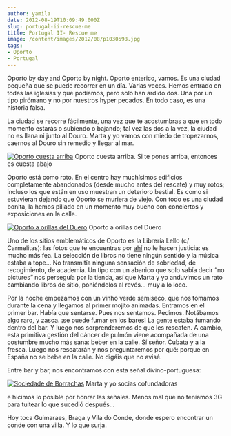 ```yaml
---
author: yamila
date: 2012-08-19T10:09:49.000Z
slug: portugal-ii-rescue-me
title: Portugal II- Rescue me
image: /content/images/2012/08/p1030598.jpg
tags:
- Oporto
- Portugal
---
```



Oporto by day and Oporto by night. Oporto enterico, vamos. Es una ciudad pequeña que se puede recorrer en un día. Varias veces. Hemos entrado en todas las iglesias y que podíamos, pero solo han ardido dos. Una por un tipo pirómano y no por nuestros hyper pecados. En todo caso, es una historia falsa.

La ciudad se recorre fácilmente, una vez que te acostumbras a que en todo momento estarás o subiendo o bajando; tal vez las dos a la vez, la ciudad no es llana ni junto al Douro. Marta y yo vamos con miedo de tropezarnos, caernos al Douro sin remedio y llegar al mar.

[![](/content/images/2012/08/p1030598.jpg "Oporto cuesta arriba")](/content/images/2012/08/p1030598.jpg#full)
Oporto cuesta arriba. Si te pones arriba, entonces es cuesta abajo

Oporto está como roto. En el centro hay muchísimos edificios completamente abandonados (desde mucho antes del rescate) y muy rotos; incluso los que están en uso muestran un deterioro bestial. Es como si estuvieran dejando que Oporto se muriera de viejo. Con todo es una ciudad bonita, la hemos pillado en un momento muy bueno con conciertos y exposiciones en la calle.

[![](/content/images/2012/08/p1030570.jpg "Oporto a orillas del Duero")](/content/images/2012/08/p1030570.jpg#small)
Oporto a orillas del Duero

Uno de los sitios emblemáticos de Oporto es la Librería Lello (c/ Carmelitas): las fotos que te encuentras por [ahí](http:/images.google.com/search?num=10&hl=en&site=&tbm=isch&source=hp&biw=1366&bih=679&q=livraria+lello&oq=livraria&gs_l=img.3.0.0l7j0i24l3.1101.2333.0.3621.8.7.0.1.1.0.143.738.2j5.7.0...0.0...1ac.T5w0K_PKGhw) no le hacen justicia: es mucho más fea. La selección de libros no tiene ningún sentido y la música estaba a tope… No transmitía ninguna sensación de sobriedad, de recogimiento, de academia. Un tipo con un abanico que solo sabía decir “no pictures” nos perseguía por la tienda, así que Marta y yo anduvimos un rato cambiando libros de sitio, poniéndolos al revés… muy a lo loco.

Por la noche empezamos con un vinho verde semiseco, que nos tomamos durante la cena y llegamos al primer mojito animadas. Entramos en el primer bar. Había que sentarse. Pues nos sentamos. Pedimos. Notábamos algo raro, y zasca. ¡se puede fumar en los bares! La gente estaba fumando dentro del bar. Y luego nos sorprenderemos de que les rescaten. A cambio, esta primitiva gestión del cáncer de pulmón viene acompañada de una costumbre mucho más sana: beber en la calle. Sí señor. Cubata y a la fresca. Luego nos rescatarán y nos preguntaremos por qué: porque en España no se bebe en la calle. No digáis que no avisé.

Entre bar y bar, nos encontramos con esta señal divino-portuguesa:

[![](/content/images/2012/08/p1030605.jpg "Sociedade de Borrachas")](/content/images/2012/08/p1030605.jpg#full)
Marta y yo socias cofundadoras

e hicimos lo posible por honrar las señales. Menos mal que no teníamos 3G para tuitear lo que sucedió después… 

Hoy toca Guimaraes, Braga y Vila do Conde, donde espero encontrar un conde con una villa. Y lo que surja.


